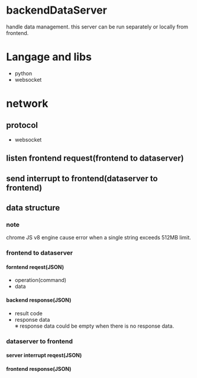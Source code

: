 
# backendDataServer
 handle data management. this server can be run separately or locally from frontend. 

# Langage and libs
- python
- websocket

# network
## protocol
- websocket

## listen frontend request(frontend to dataserver)

## send interrupt to frontend(dataserver to frontend)

## data structure
### note
 chrome JS v8 engine cause error when a single string exceeds 512MB limit.
### frontend to dataserver
#### forntend reqest(JSON)
- operation(command)
- data
#### backend response(JSON)
- result code
- response data  
※ response data could be empty when there is no response data.

### dataserver to frontend
#### server interrupt reqest(JSON)

#### frontend response(JSON)



